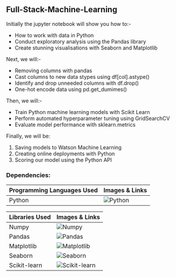 ## Full-Stack-Machine-Learning

Initially the jupyter notebook will show you how to:-
- How to work with data in Python
- Conduct exploratory analysis using the Pandas library
- Create stunning visualisations with Seaborn and Matplotlib

Next, we will:-
- Removing columns with pandas
- Cast columns to new data stypes using  df[col].astype()
- Identify and drop unneeded columns with df.drop()
- One-hot encode data using pd.get_dumimes()

Then, we will:-
- Train Python machine learning models with Scikit Learn
- Perform automated hyperparameter tuning using GridSearchCV
- Evaluate model performance with sklearn.metrics 

Finally, we will be: 
1. Saving models to Watson Machine Learning
2. Creating online  deployments with Python
3. Scoring our model using the Python API

### Dependencies:
| Programming Languages Used | Images & Links |
| -------------   | -------------  |
| Python           |![Python](https://upload.wikimedia.org/wikipedia/commons/thumb/c/c3/Python-logo-notext.svg/300px-Python-logo-notext.svg.png)   |

| Libraries Used | Images & Links |
| -------------   | -------------  |
| Numpy           |![Numpy](https://upload.wikimedia.org/wikipedia/commons/thumb/3/31/NumPy_logo_2020.svg/300px-NumPy_logo_2020.svg.png)   |
| Pandas    | ![Pandas](https://upload.wikimedia.org/wikipedia/commons/thumb/e/ed/Pandas_logo.svg/300px-Pandas_logo.svg.png)  |
| Matplotlib           |![Matplotlib](https://matplotlib.org/stable/_images/sphx_glr_logos2_003.png)   |
| Seaborn    | ![Seaborn](https://seaborn.pydata.org/_images/logo-tall-lightbg.svg)  | 
| Scikit-learn | ![Scikit-learn](https://upload.wikimedia.org/wikipedia/commons/thumb/0/05/Scikit_learn_logo_small.svg/300px-Scikit_learn_logo_small.svg.png) |
